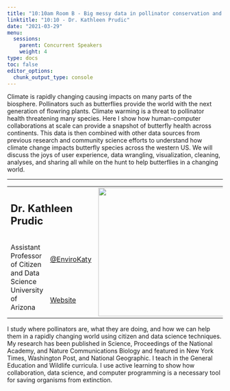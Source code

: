 ```yaml
---
title: "10:10am Room B - Big messy data in pollinator conservation and climate change"
linktitle: "10:10 - Dr. Kathleen Prudic"
date: "2021-03-29"
menu:
  sessions:
    parent: Concurrent Speakers
    weight: 4
type: docs
toc: false
editor_options:
  chunk_output_type: console
---
```

  
  Climate is rapidly changing causing impacts on many parts of the biosphere. Pollinators such as butterflies provide the world with the next generation of flowring plants. Climate  warming is a threat to pollinator health threatening many species. Here I show how human-computer collaborations at scale can provide a snapshot of butterfly health across continents. This data is then combined  with other data sources from previous research and community science efforts to understand how climate change impacts butterfly species across the western US. We will discuss the joys of user experience, data wrangling, visualization, cleaning,  analyses, and sharing all while on the hunt to help butterflies in a changing world. 

<hr style="width: 100%; text-align: center; margin-left: 0;" />
  
  <TABLE class="bio-table">
  <TR>
  <TD COLSPAN="2"><h2>Dr. Kathleen Prudic</h2></TD>
  <TD ROWSPAN="4"><img style="float: left;" src="/img/katy-prudic.jpg" width="300" /></TD>
  </TR>
  <TR>
  <TD ROWSPAN="3">Assistant Professor of Citizen and Data Science<br>University of Arizona</TD>
  
  <TD><i class="fab fa-twitter"></i> <a href="https://twitter.com/EnviroKaty" target="_blank" rel="noopener">@EnviroKaty</a>
  </TD>
  </TR>
  <TR>
  <TD><i class="fa fa-link"></i> <a href="https://profiles.arizona.edu/person/klprudic" target="_blank" rel="noopener">Website</a>
  </TD>
  </TR>
  </TABLE>
  
  I study where pollinators are, what they are doing, and how we can help them in a rapidly changing world using citizen and data science techniques. My research has been published in Science, Proceedings of the National Academy, and Nature Communications Biology and featured in New York Times, Washington Post, and National Geographic. I teach in the General Education and Wildlife curricula. I use active learning to show how collaboration, data science, and computer programming is a necessary tool for saving organisms from extinction. 
